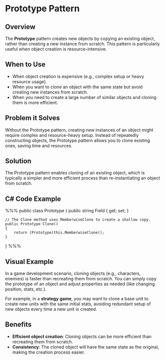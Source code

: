# Prototype Pattern

## Overview

The **Prototype** pattern creates new objects by copying an existing object, rather than creating a new instance from scratch. This pattern is particularly useful when object creation is resource-intensive.

## When to Use

- When object creation is expensive (e.g., complex setup or heavy resource usage).
- When you want to clone an object with the same state but avoid creating new instances from scratch.
- When you need to create a large number of similar objects and cloning them is more efficient.

## Problem it Solves

Without the Prototype pattern, creating new instances of an object might require complex and resource-heavy setup. Instead of repeatedly constructing objects, the Prototype pattern allows you to clone existing ones, saving time and resources.

## Solution

The Prototype pattern enables cloning of an existing object, which is typically a simpler and more efficient process than re-instantiating an object from scratch.

## C# Code Example

%%%
public class Prototype
{
    public string Field { get; set; }

    // The Clone method uses MemberwiseClone to create a shallow copy.
    public Prototype Clone()
    {
        return (Prototype)this.MemberwiseClone();
    }
}
%%%

## Visual Example

In a game development scenario, cloning objects (e.g., characters, enemies) is faster than recreating them from scratch. You can simply copy the prototype of an object and adjust properties as needed (like changing position, stats, etc.).

For example, in a **strategy game**, you may want to clone a base unit to create new units with the same initial stats, avoiding redundant setup of new objects every time a new unit is created.

## Benefits

- **Efficient object creation**: Cloning objects can be more efficient than recreating them from scratch.
- **Consistency**: The cloned object will have the same state as the original, making the creation process easier.

